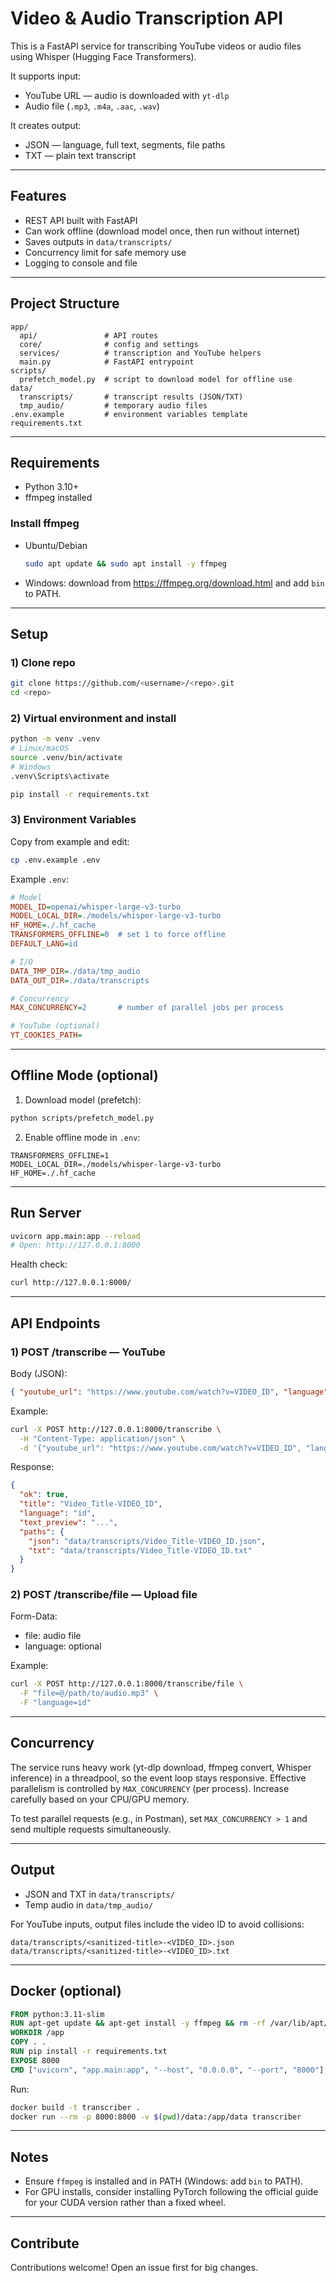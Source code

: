 # Video & Audio Transcription API

This is a FastAPI service for transcribing YouTube videos or audio files using Whisper (Hugging Face Transformers).

It supports input:

- YouTube URL — audio is downloaded with `yt-dlp`
- Audio file (`.mp3`, `.m4a`, `.aac`, `.wav`)

It creates output:

- JSON — language, full text, segments, file paths
- TXT — plain text transcript

---

## Features

- REST API built with FastAPI
- Can work offline (download model once, then run without internet)
- Saves outputs in `data/transcripts/`
- Concurrency limit for safe memory use
- Logging to console and file

---

## Project Structure

```
app/
  api/               # API routes
  core/              # config and settings
  services/          # transcription and YouTube helpers
  main.py            # FastAPI entrypoint
scripts/
  prefetch_model.py  # script to download model for offline use
data/
  transcripts/       # transcript results (JSON/TXT)
  tmp_audio/         # temporary audio files
.env.example         # environment variables template
requirements.txt
```

---

## Requirements

- Python 3.10+
- ffmpeg installed

### Install ffmpeg

- Ubuntu/Debian

  ```bash
  sudo apt update && sudo apt install -y ffmpeg
  ```
- Windows: download from https://ffmpeg.org/download.html and add `bin` to PATH.

---

## Setup

### 1) Clone repo

```bash
git clone https://github.com/<username>/<repo>.git
cd <repo>
```

### 2) Virtual environment and install

```bash
python -m venv .venv
# Linux/macOS
source .venv/bin/activate
# Windows
.venv\Scripts\activate

pip install -r requirements.txt
```

### 3) Environment Variables

Copy from example and edit:

```bash
cp .env.example .env
```

Example `.env`:

```ini
# Model
MODEL_ID=openai/whisper-large-v3-turbo
MODEL_LOCAL_DIR=./models/whisper-large-v3-turbo
HF_HOME=./.hf_cache
TRANSFORMERS_OFFLINE=0  # set 1 to force offline
DEFAULT_LANG=id

# I/O
DATA_TMP_DIR=./data/tmp_audio
DATA_OUT_DIR=./data/transcripts

# Concurrency
MAX_CONCURRENCY=2       # number of parallel jobs per process

# YouTube (optional)
YT_COOKIES_PATH=
```

---

## Offline Mode (optional)

1) Download model (prefetch):

```bash
python scripts/prefetch_model.py
```

2) Enable offline mode in `.env`:

```
TRANSFORMERS_OFFLINE=1
MODEL_LOCAL_DIR=./models/whisper-large-v3-turbo
HF_HOME=./.hf_cache
```

---

## Run Server

```bash
uvicorn app.main:app --reload
# Open: http://127.0.0.1:8000
```

Health check:

```bash
curl http://127.0.0.1:8000/
```

---

## API Endpoints

### 1) POST /transcribe — YouTube

Body (JSON):

```json
{ "youtube_url": "https://www.youtube.com/watch?v=VIDEO_ID", "language": "id" }
```

Example:

```bash
curl -X POST http://127.0.0.1:8000/transcribe \
  -H "Content-Type: application/json" \
  -d '{"youtube_url": "https://www.youtube.com/watch?v=VIDEO_ID", "language": "id"}'
```

Response:

```json
{
  "ok": true,
  "title": "Video_Title-VIDEO_ID",
  "language": "id",
  "text_preview": "...",
  "paths": {
    "json": "data/transcripts/Video_Title-VIDEO_ID.json",
    "txt": "data/transcripts/Video_Title-VIDEO_ID.txt"
  }
}
```

### 2) POST /transcribe/file — Upload file

Form-Data:

- file: audio file
- language: optional

Example:

```bash
curl -X POST http://127.0.0.1:8000/transcribe/file \
  -F "file=@/path/to/audio.mp3" \
  -F "language=id"
```

---

## Concurrency

The service runs heavy work (yt-dlp download, ffmpeg convert, Whisper inference) in a threadpool, so the event loop stays responsive. Effective parallelism is controlled by `MAX_CONCURRENCY` (per process). Increase carefully based on your CPU/GPU memory.

To test parallel requests (e.g., in Postman), set `MAX_CONCURRENCY > 1` and send multiple requests simultaneously.

---

## Output

- JSON and TXT in `data/transcripts/`
- Temp audio in `data/tmp_audio/`

For YouTube inputs, output files include the video ID to avoid collisions:

```
data/transcripts/<sanitized-title>-<VIDEO_ID>.json
data/transcripts/<sanitized-title>-<VIDEO_ID>.txt
```

---

## Docker (optional)

```Dockerfile
FROM python:3.11-slim
RUN apt-get update && apt-get install -y ffmpeg && rm -rf /var/lib/apt/lists/*
WORKDIR /app
COPY . .
RUN pip install -r requirements.txt
EXPOSE 8000
CMD ["uvicorn", "app.main:app", "--host", "0.0.0.0", "--port", "8000"]
```

Run:

```bash
docker build -t transcriber .
docker run --rm -p 8000:8000 -v $(pwd)/data:/app/data transcriber
```

---

## Notes

- Ensure `ffmpeg` is installed and in PATH (Windows: add `bin` to PATH).
- For GPU installs, consider installing PyTorch following the official guide for your CUDA version rather than a fixed wheel.

---

## Contribute

Contributions welcome! Open an issue first for big changes.
